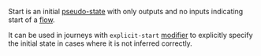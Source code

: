 Start is an initial [pseudo-state](PseudoState.html) with only outputs and no inputs
indicating start of a [flow](Flow.html). 

It can be used in journeys with ``explicit-start`` [modifier](PackageElement.html#EAttribute-modifiers) to explicitly specify the initial state in cases where it is not inferred correctly. 